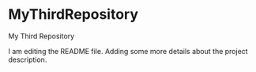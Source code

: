 # MyThirdRepository
My Third Repository

I am editing the README file. Adding some more details about the project description.
